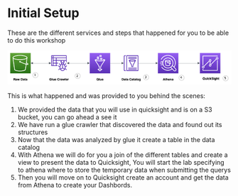 # Initial Setup

These are the different services and steps that happened for you to be able to do this workshop

![image](../_media/QuicksightLab.png ':size=750')

This is what happened and was provided to you behind the scenes:

1. We provided the data that you will use in quicksight and is on a S3 bucket, you can go ahead a see it
2. We have run a glue crawler that discovered the data and found out its structures 
3. Now that the data was analyzed by glue it create a table in the data catalog
4. With Athena we will do for you a join of the different tables and create a view to present the data to Quicksight, You will start the lab specifying to athena where to store the temporary data when submitting the querys 
5. Then you will move on to Quicksight create an account and get the data from Athena to create your Dashbords.
